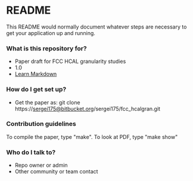 # README #

This README would normally document whatever steps are necessary to get your application up and running.

### What is this repository for? ###


* Paper draft for FCC HCAL granularity studies 
* 1.0
* [Learn Markdown](https://bitbucket.org/tutorials/markdowndemo)

### How do I get set up? ###

* Get the paper as:
  git clone https://sergei175@bitbucket.org/sergei175/fcc_hcalgran.git

### Contribution guidelines ###

To compile the paper, type "make". To look at PDF, type "make show"

### Who do I talk to? ###

* Repo owner or admin
* Other community or team contact
